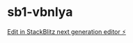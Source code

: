 # sb1-vbnlya

[Edit in StackBlitz next generation editor ⚡️](https://stackblitz.com/~/github.com/txnight/sb1-vbnlya)